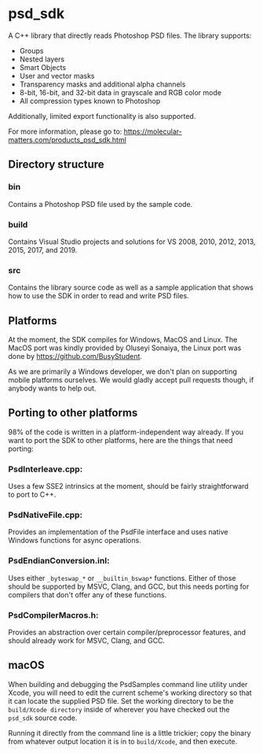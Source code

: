 # psd_sdk
A C++ library that directly reads Photoshop PSD files. The library supports:
* Groups
* Nested layers
* Smart Objects
* User and vector masks
* Transparency masks and additional alpha channels
* 8-bit, 16-bit, and 32-bit data in grayscale and RGB color mode
* All compression types known to Photoshop

Additionally, limited export functionality is also supported.

For more information, please go to: https://molecular-matters.com/products_psd_sdk.html

## Directory structure
### bin
Contains a Photoshop PSD file used by the sample code.

### build
Contains Visual Studio projects and solutions for VS 2008, 2010, 2012, 2013, 2015, 2017, and 2019.

### src
Contains the library source code as well as a sample application that shows how to use the SDK in order to read and write PSD files.

## Platforms

At the moment, the SDK compiles for Windows, MacOS and Linux.
The MacOS port was kindly provided by Oluseyi Sonaiya, the Linux port was done by https://github.com/BusyStudent.

As we are primarily a Windows developer, we don't plan on supporting mobile platforms ourselves. We would gladly accept pull requests though, if anybody wants to help out.

## Porting to other platforms

98% of the code is written in a platform-independent way already. If you want to port the SDK to other platforms, here are the things that need porting:

### PsdInterleave.cpp:
Uses a few SSE2 intrinsics at the moment, should be fairly straightforward to port to C++.

### PsdNativeFile.cpp:
Provides an implementation of the PsdFile interface and uses native Windows functions for async operations.

### PsdEndianConversion.inl:
Uses either `_byteswap_*` or `__builtin_bswap*` functions. Either of those should be supported by MSVC, Clang, and GCC, but this needs porting for compilers that don't offer any of these functions.

### PsdCompilerMacros.h:
Provides an abstraction over certain compiler/preprocessor features, and should already work for MSVC, Clang, and GCC.

## macOS
When building and debugging the PsdSamples command line utility under Xcode, you will need to edit the current scheme's working directory so that it can locate the supplied PSD file. Set the working directory to be the `build/Xcode directory` inside of wherever you have checked out the `psd_sdk` source code.

Running it directly from the command line is a little trickier; copy the binary from whatever output location it is in to `build/Xcode`, and then execute.
